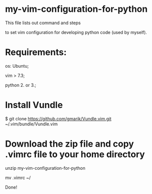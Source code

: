 # my-vim-configuration-for-python

This file lists out command and steps 

to set vim configuration for developing python code (used by myself).
  

# Requirements:
os: Ubuntu;

vim > 7.3;

python 2. or 3.;

# Install Vundle
$ git clone https://github.com/gmarik/Vundle.vim.git ~/.vim/bundle/Vundle.vim

# Download the zip file and copy .vimrc file to your home directory
unzip my-vim-configuration-for-python

mv .vimrc ~/

Done!
